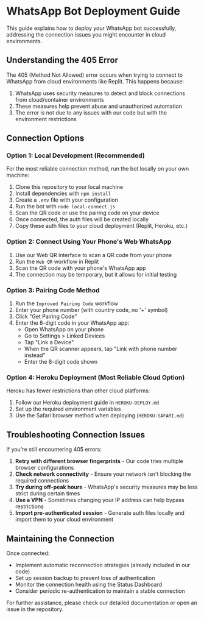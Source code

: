 # WhatsApp Bot Deployment Guide

This guide explains how to deploy your WhatsApp bot successfully, addressing the connection issues you might encounter in cloud environments.

## Understanding the 405 Error

The 405 (Method Not Allowed) error occurs when trying to connect to WhatsApp from cloud environments like Replit. This happens because:

1. WhatsApp uses security measures to detect and block connections from cloud/container environments
2. These measures help prevent abuse and unauthorized automation
3. The error is not due to any issues with our code but with the environment restrictions

## Connection Options

### Option 1: Local Development (Recommended)

For the most reliable connection method, run the bot locally on your own machine:

1. Clone this repository to your local machine
2. Install dependencies with `npm install`
3. Create a `.env` file with your configuration
4. Run the bot with `node local-connect.js`
5. Scan the QR code or use the pairing code on your device
6. Once connected, the auth files will be created locally
7. Copy these auth files to your cloud deployment (Replit, Heroku, etc.)

### Option 2: Connect Using Your Phone's Web WhatsApp

1. Use our Web QR interface to scan a QR code from your phone
2. Run the `Web QR` workflow in Replit
3. Scan the QR code with your phone's WhatsApp app
4. The connection may be temporary, but it allows for initial testing

### Option 3: Pairing Code Method

1. Run the `Improved Pairing Code` workflow
2. Enter your phone number (with country code, no '+' symbol)
3. Click "Get Pairing Code"
4. Enter the 8-digit code in your WhatsApp app:
   - Open WhatsApp on your phone
   - Go to Settings > Linked Devices
   - Tap "Link a Device"
   - When the QR scanner appears, tap "Link with phone number instead"
   - Enter the 8-digit code shown

### Option 4: Heroku Deployment (Most Reliable Cloud Option)

Heroku has fewer restrictions than other cloud platforms:

1. Follow our Heroku deployment guide in `HEROKU-DEPLOY.md`
2. Set up the required environment variables
3. Use the Safari browser method when deploying (`HEROKU-SAFARI.md`)

## Troubleshooting Connection Issues

If you're still encountering 405 errors:

1. **Retry with different browser fingerprints** - Our code tries multiple browser configurations
2. **Check network connectivity** - Ensure your network isn't blocking the required connections
3. **Try during off-peak hours** - WhatsApp's security measures may be less strict during certain times
4. **Use a VPN** - Sometimes changing your IP address can help bypass restrictions
5. **Import pre-authenticated session** - Generate auth files locally and import them to your cloud environment

## Maintaining the Connection

Once connected:
- Implement automatic reconnection strategies (already included in our code)
- Set up session backup to prevent loss of authentication
- Monitor the connection health using the Status Dashboard
- Consider periodic re-authentication to maintain a stable connection

For further assistance, please check our detailed documentation or open an issue in the repository.